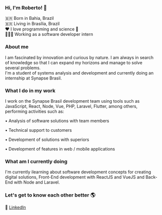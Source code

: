 ### Hi, I'm Roberto! 👋

🇧🇷 Born in Bahia, Brazil <br>
🇧🇷 Living in Brasília, Brazil <br>
❤️ I love programming and science 🔭 <br>
🧑🏾‍💻 Working as a software developer intern <br>

### About me
I am fascinated by innovation and curious by nature. I am always in search of knowledge so that I can expand my horizons and manage to solve several problems. 
<br> 
I'm a student of systems analysis and development and currently doing an internship at Synapse Brasil.

### What I do in my work
I work on the Synapse Brasil development team using tools such as JavaScript, React, Node, Vue, PHP, Laravel, Flutter, among others, performing activities such as:

• Analysis of software solutions with team members

• Technical support to customers

• Development of solutions with superiors

• Development of features in
web / mobile applications

### What am I currently doing
I'm currently ilearning about software development concepts for creating digital solutions, Front-End development with ReactJS and VueJS and Back-End with Node and Laravel.

### Let's get to know each other better 🌎

💼 [LinkedIn](https://www.linkedin.com/in/roberto--jr/) <br>
